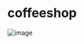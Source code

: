 # coffeeshop

![image](https://drive.google.com/uc?export=view&id=1e5wNmcErWm0d8JvSOLZimLsnC5xFWasK)
